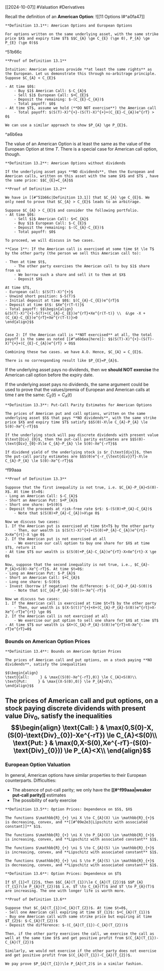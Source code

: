 [[2024-10-07]] #Valuation #Derivatives 

Recall the definition of an **American Option**: ![[11 Options I#^a0fa47]]

```ad-important
**Definition 13.1**: American Options and European Options

For options written on the same underlying asset, with the same strike price $X$ and expiry time $T$ $$C_{A} \ge C_{E} (\ge 0), P_{A} \ge P_{E} (\ge 0)$$
```

^51b66c

```ad-note
**Proof of Definition 13.1**

Intuition: American options provide **at least the same rights** as the European. Let us demonstrate this through no-arbitrage principle. Suppose $C_{A} < C_{E}$

- At time $0$:
	- Buy $1$ American Call: $-C_{A}$
	- Sell $1$ European Call: $+C_{E}$
	- Deposit the remaining: $-(C_{E}-C_{A})$
	- Total payoff: $0$
- At time $T$, assume we hold (**DO NOT exercise**) the American call
	- Total payoff: $(S(T)-X)^{+}-(S(T)-X)^{+}+(C_{E}-C_{A})e^{rT} > 0$

We can use a similar approach to show $P_{A} \ge P_{E}$.
```

^a6b6ea

The value of an American Option is at least the same as the value of the European Option at time $T$. There is a special case for American call option, though.

```ad-important
**Definition 13.2**: American Options without dividends

If the underlying asset pays **NO dividends**, then the European and American calls, written on this asset with the same $X$ and $T$ , have the same price: $$C_{E}=C_{A}$$
```

```ad-note
**Proof of Definition 13.2**

We have in [[#^51b66c|Definition 13.1]] that $C_{A} \ge C_{E}$. We only need to prove that $C_{A} > C_{E}$ leads to an arbitrage. 

Suppose $C_{A} > C_{E}$ and consider the following portfolio. 
- At time $0$:
	- Sell $1$ American Call: $+C_{A}$
	- Buy $1$ European Call: $-C_{E}$
	- Deposit the remaining: $-(C_{A}-C_{E})$
	- Total payoff: $0$

To proceed, we will discuss in two cases.

**Case 1**: If the American call is exercised at some time $t \le T$ by the other party (the person we sell this American call to):

- Then at time $t$,
	- The other party exercises the American call to buy $1$ share from us
	- We borrow such a share and sell it to them at $X$
	- Deposit $X$

At time $T$,
- European call: $(S(T)-X)^{+}$
- Unwind short position: $-S(T)$
- Initial deposit at time $0$: $(C_{A}-C_{E})e^{rT}$
- Deposit at time $t$: $Xe^{r(T-t)}$
- Total payoff: $$\begin{align}
&(S(T)-X)^{+}-S(T)+(C_{A}-C_{E})e^{rT}+Xe^{r(T-t)} \\  &\ge -X +(C_{A}-C_{E})e^{rT}+Xe^{r(T-t)}>0
\end{align}$$


Case 2: If the American call is **NOT exercised** at all, the total payoff is the same as noted [[#^a6b6ea|here]]: $$(S(T)-X)^{+}-(S(T)-X)^{+}+(C_{E}-C_{A})e^{rT} > 0$$

Combining these two cases. we have A.O. Hence, $C_{A} = C_{E}$.
```

```ad-note
There is no corresponding result like $P_{E}=P_{A}$.
```

If the underlying asset pays no dividends, then we **should NOT exercise** the American call option before the expiry date.

If the underlying asset pays no dividends, the same argument could be used to prove that the values/premia of European and American calls at time $t$ are the same: $C_{E}(t)=C_{A}(t)$

```ad-important
**Definition 13.3**: Put-Call Parity Estimates for American Options

The prices of American put and call options, written on the same underlying asset $S$ that pays **NO dividends**, with the same strike price $X$ and expiry time $T$ satisfy $$S(0)-X\le C_{A}-P_{A} \le S(0)-Xe^{-rT}$$

If the underlying stock will pay discrete dividends with present value $\text{Div}_{0}$, then the put-call parity estimates are $$S(0)-\text{Div}_{0}-X\le C_{A}-P_{A} \le S(0)-Xe^{-rT}$$

If dividend yield of the underlying stock is $r_{\text{div}}$, then the put-call parity estimates are $$S(0)e^{-r_{\text{div}}T}-X\le C_{A}-P_{A} \le S(0)-Xe^{-rT}$$
```

^f99aaa

```ad-note
**Proof of Definition 13.3**

Suppose that the first inequality is not true, i.e. $C_{A}-P_{A}<S(0)-X$. At time $t=0$:
- Long an American Call: $-C_{A}$
- Short an American Put: $+P_{A}$
- Short one share: $+S(0)$
- Deposit the proceeds at risk-free rate $r$: $-(S(0)+P_{A}-C_{A})$
	- Note that $(S(0)+P_{A}-C_{A})>X\ge 0$

Now we discuss two cases:
1. If the American put is exercised at time $t<T$ by the other party
	- Then, our wealth is $(S(t)-X)^{+}+(S(0)+P_{A}-C_{A})e^{rt}-X>Xe^{rt}-X \ge 0$
2. If the American put is not exercised at all
	- We exercise our call option to buy one share for $X$ at time $T$, return it
- At time $T$ our wealth is $(S(0)+P_{A}-C_{A})e^{rT}-X>Xe^{rt}-X \ge 0$

Now, suppose that the second inequality is not true, i.e., $C_{A}-P_{A}<S(0)-Xe^{-rT}$. At time $t=0$:
- Long an American Put: $-P_{A}$
- Short an American Call: $+C_{A}$
- Long one share: $-S(0)$
- Invest (borrow if negative) the difference: $-(C_{A}-P_{A}-S(0))$
	- Note that $(C_{A}-P_{A}-S(0))>-Xe^{-rT}$

Now we discuss two cases:
1. If the American call is exercised at time $t<T$ by the other party
	- Then, our wealth is $(X-S(t))^{+}+X+(C_{A}-P_{A}-S(0))e^{rt}>X-Xe^{-rT}e^{rt} \ge 0$
2. If the American call is not exercised at all
	- We exercise our put option to sell one share for $X$ at time $T$
- At time $T$ our wealth is $X+(C_{A}-P_{A}-S(0))e^{rT}>X-Xe^{-rT}e^{rT}=0$
```

### Bounds on American Option Prices

```ad-important
**Definition 13.4**: Bounds on American Option Prices

The prices of American call and put options, on a stock paying **NO dividends**, satisfy the inequalities

$$\begin{align}
\text{Call:     } & \max{(S(0)-Xe^{-rT},0)} \le C_{A}<S(0)\\
\text{Put:     } & \max{(X-S(0),0)} \le P_{A}<X\\
\end{align}$$
```

The prices of American call and put options, on a stock paying discrete dividends with present value $\text{Div}_{0}$, satisfy the inequalities $$\begin{align}
\text{Call:     } & \max(0,S(0)-X,(S(0)-\text{Div}_{0})-Xe^{-rT}) \le C_{A}<S(0)\\
\text{Put:     } & \max(0,X-S(0),Xe^{-rT}-(S(0)-\text{Div}_{0})) \le P_{A}<X\\
\end{align}$$
---
### European Option Valuation
In general, American options have similar properties to their European counterparts. Difficulties:
- The absence of put-call parity; we only have the **[[#^f99aaa|weaker put-call parity]]** estimates
- The possibility of early exercise

```ad-important
**Definition 13.5**: Option Prices: Dependence on $S$, $X$

The functions $\mathbb{R}_{+} \ni X \to C_{A}(X) \in \mathbb{R}_{+}$ is decreasing, convex, and **[[#^09e2e3|Lipschitz with associated constant]]** $1$.

The functions $\mathbb{R}_{+} \ni X \to P_{A}(X) \in \mathbb{R}_{+}$ is increasing, convex, and **Lipschitz with associated constant** $1$.

The functions $\mathbb{R}_{+} \ni S \to C_{A}(S) \in \mathbb{R}_{+}$ is increasing, convex, and **Lipschitz with associated constant** $1$.

The functions $\mathbb{R}_{+} \ni S \to P_{A}(S) \in \mathbb{R}_{+}$ is decreasing, convex, and **Lipschitz with associated constant** $1$.
```

```ad-important
**Definition 13.6**: Option Prices: Dependence on $T$

If $T_{1}<T_{2}$, then $$C_{A}(T_{1})\le C_{A}(T_{2})$$ $$P_{A}(T_{1})\le P_{A}(T_{2})$$ i.e. $T \to C_{A}(T)$ and $T \to P_{A}(T)$ are increasing. The one with longer life is worth more.
```

```ad-note
**Proof of Definition 13.6**

Suppose that $C_{A}(T_{1})>C_{A}(T_{2})$. At time $t=0$,
- Sell one American call expiring at time $T_{1}$: $+C_{A}(T_{1})$
- Buy one American call with same strike price but expiring at time $T_{2}$: $-C_{A}(T_{2})$
- Deposit the difference: $-(C_{A}(T_{1})-C_{A}(T_{2}))$

Then, if the other party exercises the call, we exercise the call as well at the same time $t$ and get positive profit from $(C_{A}(T_{1})-C_{A}(T_{2})$

Similarly, we would not exercise if the other party does not exercise and get positive profit from $(C_{A}(T_{1})-C_{A}(T_{2})$.

We pay prove $P_{A}(T_{1})\le P_{A}(T_2)$ in a similar fashion.
```
